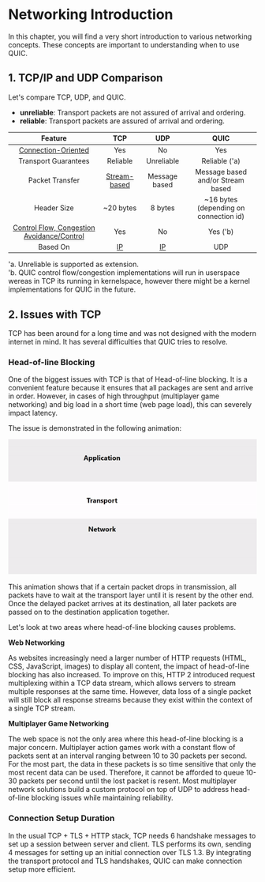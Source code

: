 # Networking Introduction

In this chapter, you will find a very short introduction to various networking concepts. 
These concepts are important to understanding when to use QUIC.

## 1. TCP/IP and UDP Comparison

Let's compare TCP, UDP, and QUIC.

- **unreliable**: Transport packets are not assured of arrival and ordering. 
- **reliable**: Transport packets are assured of arrival and ordering.

| Feature |  TCP  | UDP | QUIC
| :-------------: | :-------------: | :-------------: | :-------------: |
|  [Connection-Oriented][6]           |       Yes         | No                       | Yes
|  Transport Guarantees               | Reliable          | Unreliable               | Reliable ('a)
|  Packet Transfer                    | [Stream-based][4] | Message based            | Message based and/or Stream based
|  Header Size                        |  ~20 bytes         | 8 bytes                  |  ~16 bytes (depending on connection id)  
|  [Control Flow, Congestion Avoidance/Control][5] | Yes  | No                       |  Yes ('b)                                      
|  Based On | [IP][3]                 | [IP][3]           |  UDP

'a. Unreliable is supported as extension.    
'b. QUIC control flow/congestion implementations will run in userspace wereas in TCP its running in kernelspace, 
however there might be a kernel implementations for QUIC in the future.

## 2. Issues with TCP 

TCP has been around for a long time and was not designed with the modern internet in mind. 
It has several difficulties that QUIC tries to resolve. 

### Head-of-line Blocking

One of the biggest issues with TCP is that of Head-of-line blocking. 
It is a convenient feature because it ensures that all packages are sent and arrive in order. 
However, in cases of high throughput (multiplayer game networking) and big load in a short time (web page load), this can severely impact latency.

The issue is demonstrated in the following animation:

![Head of line blocking][animation] 

This animation shows that if a certain packet drops in transmission, all packets have to wait at the transport layer until it is resent by the other end. Once the delayed packet arrives at its destination, all later packets are passed on to the destination application together.

Let's look at two areas where head-of-line blocking causes problems. 

**Web Networking**

As websites increasingly need a larger number of HTTP requests (HTML, CSS, JavaScript, images) to display all content, the impact of head-of-line blocking has also increased. 
To improve on this, HTTP 2 introduced request multiplexing within a TCP data stream, which allows servers to stream multiple responses at the same time. 
However, data loss of a single packet will still block all response streams because they exist within the context of a single TCP stream.

**Multiplayer Game Networking**

The web space is not the only area where this head-of-line blocking is a major concern.
Multiplayer action games work with a constant flow of packets sent at an interval ranging between 10 to 30 packets per second.
For the most part, the data in these packets is so time sensitive that only the most recent data can be used. 
Therefore, it cannot be afforded to queue 10-30 packets per second until the lost packet is resent.
Most multiplayer network solutions build a custom protocol on top of UDP to address head-of-line blocking issues while maintaining reliability.
   
### Connection Setup Duration

In the usual TCP + TLS + HTTP stack, TCP needs 6 handshake messages to set up a session between server and client. TLS performs its own, sending 4 messages for setting up an initial connection over TLS 1.3. By integrating the transport protocol and TLS handshakes, QUIC can make connection setup more efficient.

[animation]: ./images/hol.gif 

[1]: https://en.wikipedia.org/wiki/Packet_loss
[2]: https://observersupport.viavisolutions.com/html_doc/current/index.html#page/gigastor_hw/packet_deduplicating.html
[3]: https://nl.wikipedia.org/wiki/Internetprotocol
[4]: https://en.wikipedia.org/wiki/Stream_(computing)
[5]: https://en.wikipedia.org/wiki/TCP_congestion_control
[6]: https://en.wikipedia.org/wiki/Connection-oriented_communication
[7]: https://en.wikipedia.org/wiki/Internet_protocol_suite
[8]: https://en.wikipedia.org/wiki/IP_fragmentation
